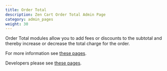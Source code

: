 ```yaml
---
title: Order Total
description: Zen Cart Order Total Admin Page 
category: admin_pages
weight: 30
---
```


Order Total modules allow you to add fees or discounts to the subtotal and thereby increase or decrease the total charge for the order.

For more information see [these pages](/user/modules/). 

Developers please see [these pages](/dev/code/modules/). 
